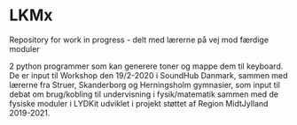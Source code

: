 # LKMx
Repository for work in progress - delt med lærerne på vej mod færdige moduler

2 python programmer som kan generere toner og mappe dem til keyboard. De er input til Workshop den 19/2-2020 i SoundHub Danmark,
sammen med lærerne fra Struer, Skanderborg og Herningsholm gymnasier, som input til debat om brug/kobling til undervisning i 
fysik/matematik sammen med de fysiske moduler i LYDKit udviklet i projekt støttet af Region MidtJylland 2019-2021.
